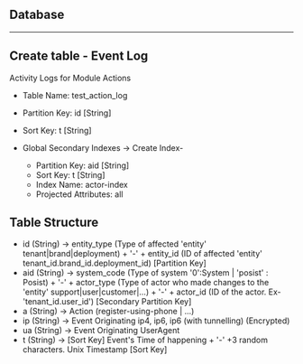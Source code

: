 ## Database


------------------------
Create table - Event Log
------------------------
Activity Logs for Module Actions

* Table Name: test_action_log
* Partition Key: id [String]
* Sort Key: t [String]

* Global Secondary Indexes -> Create Index-
  * Partition Key: aid [String]
  * Sort Key: t [String]
  * Index Name: actor-index
  * Projected Attributes: all

Table Structure
---------------
* id (String)   -> entity_type (Type of affected 'entity' tenant|brand|deployment) + '-' + entity_id (ID of affected 'entity' tenant_id.brand_id.deployment_id) [Partition Key]
* aid (String)  -> system_code (Type of system '0':System | 'posist' : Posist) + '-' + actor_type (Type of actor who made changes to the 'entity' support|user|customer|...) + '-' + actor_id (ID of the actor. Ex- 'tenant_id.user_id') [Secondary Partition Key]
* a (String)    -> Action (register-using-phone | ...)
* ip (String)   -> Event Originating ip4, ip6, ip6 (with tunnelling) (Encrypted)
* ua (String)   -> Event Originating UserAgent
* t (String)    -> [Sort Key] Event's Time of happening + '-' +3 random characters. Unix Timestamp [Sort Key]

